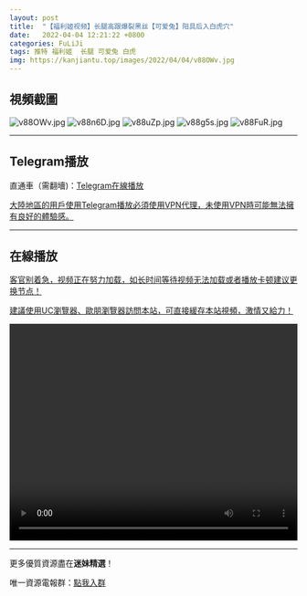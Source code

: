 ```yaml
---
layout: post
title:  "【福利姬视频】长腿高跟爆裂黑丝【可爱兔】阳具后入白虎穴"
date:   2022-04-04 12:21:22 +0800
categories: FuLiJi
tags: 推特 福利姬  长腿 可爱兔 白虎
img: https://kanjiantu.top/images/2022/04/04/v88OWv.jpg
---
```



## 視頻截圖

![v88OWv.jpg](https://kanjiantu.top/images/2022/04/04/v88OWv.jpg)
![v88n6D.jpg](https://kanjiantu.top/images/2022/04/04/v88n6D.jpg)
![v88uZp.jpg](https://kanjiantu.top/images/2022/04/04/v88uZp.jpg)
![v88g5s.jpg](https://kanjiantu.top/images/2022/04/04/v88g5s.jpg)
![v88FuR.jpg](https://kanjiantu.top/images/2022/04/04/v88FuR.jpg)

* * *
## Telegram播放

直通車（需翻墻)：[Telegram在線播放](https://t.me/mimeijingxuan/452)

<u>大陸地區的用戶使用Telegram播放必須使用VPN代理，未使用VPN時可能無法擁有良好的體驗感。</u> 
* * *
## 在線播放
<u>客官别着急，视频正在努力加载，如长时间等待视频无法加载或者播放卡顿建议更换节点！</u>

<u>建議使用UC瀏覽器、歐朋瀏覽器訪問本站，可直接緩存本站視頻，激情又給力！</u>
<center><video src="https://cdn.publer.io/uploads/videos/624a7495db27970eb8dc52d2/36e24cae938642c1a170e75646b4ed32.mp4" width="100%" height="380px" controls="controls"></video></center>

* * *
更多優質資源盡在**迷妹精選**！

唯一資源電報群：[點我入群](https://t.me/mimeijingxuan)


